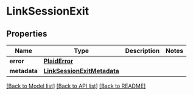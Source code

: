 # LinkSessionExit

## Properties
Name | Type | Description | Notes
------------ | ------------- | ------------- | -------------
**error** | [**PlaidError**](PlaidError.md) |  | 
**metadata** | [**LinkSessionExitMetadata**](LinkSessionExitMetadata.md) |  | 

[[Back to Model list]](../README.md#documentation-for-models) [[Back to API list]](../README.md#documentation-for-api-endpoints) [[Back to README]](../README.md)


